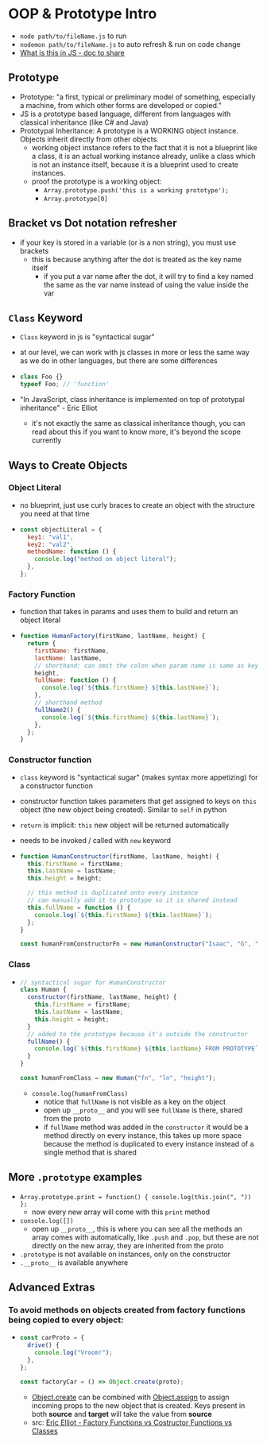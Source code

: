 # OOP & Prototype Intro

- `node path/to/fileName.js` to run
- `nodemon path/to/fileName.js` to auto refresh & run on code change
- [What is this in JS - doc to share](https://github.com/TheCodingDojo/student_md_docs/blob/master/CA-OC/JavaScript/what_is_this.md)

## Prototype

- Prototype: "a first, typical or preliminary model of something, especially a machine, from which other forms are developed or copied."
- JS is a prototype based language, different from languages with classical inheritance (like C# and Java)
- Prototypal Inheritance: A prototype is a WORKING object instance. Objects inherit directly from other objects.
  - working object instance refers to the fact that it is not a blueprint like a class, it is an actual working instance already, unlike a class which is not an instance itself, because it is a blueprint used to create instances.
  - proof the prototype is a working object:
    - `Array.prototype.push('this is a working prototype');`
    - `Array.prototype[0]`

## Bracket vs Dot notation refresher

- if your key is stored in a variable (or is a non string), you must use brackets
  - this is because anything after the dot is treated as the key name itself
    - if you put a var name after the dot, it will try to find a key named the same as the var name instead of using the value inside the var

## `Class` Keyword

- `Class` keyword in js is "syntactical sugar"
- at our level, we can work with js classes in more or less the same way as we do in other languages, but there are some differences

- ```js
  class Foo {}
  typeof Foo; // 'function'
  ```

- "In JavaScript, class inheritance is implemented on top of prototypal inheritance" - Eric Elliot
  - it's not exactly the same as classical inheritance though, you can read about this if you want to know more, it's beyond the scope currently

## Ways to Create Objects

### Object Literal

- no blueprint, just use curly braces to create an object with the structure you need at that time

- ```js
  const objectLiteral = {
    key1: "val1",
    key2: "val2",
    methodName: function () {
      console.log("method on object literal");
    },
  };
  ```

### Factory Function

- function that takes in params and uses them to build and return an object literal

- ```js
  function HumanFactory(firstName, lastName, height) {
    return {
      firstName: firstName,
      lastName: lastName,
      // shorthand: can omit the colon when param name is same as key name
      height,
      fullName: function () {
        console.log(`${this.firstName} ${this.lastName}`);
      },
      // shorthand method
      fullName2() {
        console.log(`${this.firstName} ${this.lastName}`);
      },
    };
  }
  ```

### Constructor function

- `class` keyword is "syntactical sugar" (makes syntax more appetizing) for a constructor function
- constructor function takes parameters that get assigned to keys on `this` object (the new object being created). Similar to `self` in python
- `return` is implicit: `this` new object will be returned automatically
- needs to be invoked / called with `new` keyword

- ```js
  function HumanConstructor(firstName, lastName, height) {
    this.firstName = firstName;
    this.lastName = lastName;
    this.height = height;

    // this method is duplicated onto every instance
    // can manually add it to prototype so it is shared instead
    this.fullName = function () {
      console.log(`${this.firstName} ${this.lastName}`);
    };
  }

  const humanFromConstructorFn = new HumanConstructor("Isaac", "G", "5'8");
  ```

### Class

- ```js
  // syntactical sugar for HumanConstructor
  class Human {
    constructor(firstName, lastName, height) {
      this.firstName = firstName;
      this.lastName = lastName;
      this.height = height;
    }
    // added to the prototype because it's outside the constructor
    fullName() {
      console.log(`${this.firstName} ${this.lastName} FROM PROTOTYPE`);
    }
  }

  const humanFromClass = new Human("fn", "ln", "height");
  ```

  - `console.log(humanFromClass)`
    - notice that `fullName` is not visible as a key on the object
    - open up `__proto__` and you will see `fullName` is there, shared from the proto
    - if `fullName` method was added in the `constructor` it would be a method directly on every instance, this takes up more space because the method is duplicated to every instance instead of a single method that is shared

## More `.prototype` examples

- `Array.prototype.print = function() { console.log(this.join(", ")) };`
  - now every new array will come with this `print` method
- `console.log([])`
  - open up `__proto__`, this is where you can see all the methods an array comes with automatically, like `.push` and `.pop`, but these are not directly on the new array, they are inherited from the proto
- `.prototype` is not available on instances, only on the constructor
- `.__proto__` is available anywhere

## Advanced Extras

### To avoid methods on objects created from factory functions being copied to every object:

- ```js
  const carProto = {
    drive() {
      console.log("Vroom!");
    },
  };

  const factoryCar = () => Object.create(proto);
  ```

  - [Object.create](https://developer.mozilla.org/en-US/docs/Web/JavaScript/Reference/Global_Objects/Object/create) can be combined with [Object.assign](https://developer.mozilla.org/en-US/docs/Web/JavaScript/Reference/Global_Objects/Object/assign) to assign incoming props to the new object that is created. Keys present in both **source** and **target** will take the value from **source**
  - src: [Eric Elliot - Factory Functions vs Costructor Functions vs Classes](https://medium.com/javascript-scene/javascript-factory-functions-vs-constructor-functions-vs-classes-2f22ceddf33e)

